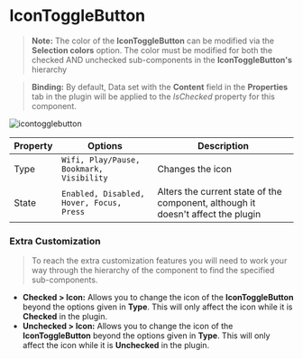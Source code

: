 # IconToggleButton

> **Note:** The color of the **IconToggleButton** can be modified via the **Selection colors** option. The color must be modified for both the checked AND unchecked sub-components in the **IconToggleButton's** hierarchy

> **Binding:** By default, Data set with the **Content** field in the **Properties** tab in the plugin will be applied to the *IsChecked* property for this component.

<img src=".\images\icontogglebutton.png" alt="icontogglebutton"/>

| Property | Options                                  | Description                                                  |
| -------- | ---------------------------------------- | ------------------------------------------------------------ |
| Type     | `Wifi, Play/Pause, Bookmark, Visibility` | Changes the icon                                             |
| State    | `Enabled, Disabled, Hover, Focus, Press` | Alters the current state of the component, although it doesn't affect the plugin |

### Extra Customization

> To reach the extra customization features you will need to work your way through the hierarchy of the component to find the specified sub-components.  

- **Checked > Icon:** Allows you to change the icon  of the **IconToggleButton** beyond the options given in **Type**. This will only affect the icon while it is **Checked** in the plugin.
- **Unchecked > Icon:** Allows you to change the icon  of the **IconToggleButton** beyond the options given in **Type**. This will only affect the icon while it is **Unchecked** in the plugin.

